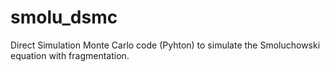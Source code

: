 # smolu_dsmc
Direct Simulation Monte Carlo code (Pyhton) to simulate the Smoluchowski equation with fragmentation.
